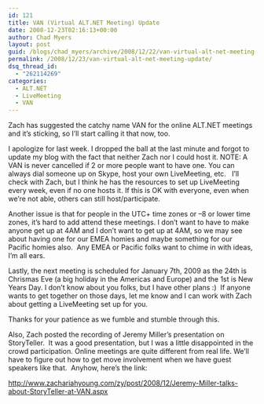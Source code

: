 ```yaml
---
id: 121
title: VAN (Virtual ALT.NET Meeting) Update
date: 2008-12-23T02:16:13+00:00
author: Chad Myers
layout: post
guid: /blogs/chad_myers/archive/2008/12/22/van-virtual-alt-net-meeting-update.aspx
permalink: /2008/12/23/van-virtual-alt-net-meeting-update/
dsq_thread_id:
  - "262114269"
categories:
  - ALT.NET
  - LiveMeeting
  - VAN
---
```

Zach has suggested the catchy name VAN for the online ALT.NET meetings and it’s sticking, so I’ll start calling it that now, too.

I apologize for last week. I dropped the ball at the last minute and forgot to update my blog with the fact that neither Zach nor I could host it. NOTE: A VAN is never cancelled if 2 or more people want to have one. You can always dial someone up on Skype, host your own LiveMeeting, etc.&#160;&#160; I’ll check with Zach, but I think he has the resources to set up LiveMeeting every week, even if no one hosts it. If this is OK with everyone, even when we’re not able, others can still host/participate.

Another issue is that for people in the UTC+ time zones or –8 or lower time zones, it’s hard to add attend these meetings. I don’t want to have to make anyone get up at 4AM and I don’t want to get up at 4AM, so we may see about having one for our EMEA homies and maybe something for our Pacific homies also.&#160; Any EMEA or Pacific folks want to chime in with ideas, I’m all ears.

Lastly, the next meeting is scheduled for January 7th, 2009 as the 24th is Chrismas Eve (a big holiday in the Americas and Europe) and the 1st is New Years Day. I don’t know about you folks, but I have other plans :)&#160; If anyone wants to get together on those days, let me know and I can work with Zach about getting a LiveMeeting set up for you.

Thanks for your patience as we fumble and stumble through this. 

Also, Zach posted the recording of Jeremy Miller’s presentation on StoryTeller.&#160; It was a good presentation, but I was a little disappointed in the crowd participation. Online meetings are quite different from real life. We’ll have to figure out how to get move involvement when we have guest speakers like that.&#160; Anyhow, here’s the link:

<http://www.zachariahyoung.com/zy/post/2008/12/Jeremy-Miller-talks-about-StoryTeller-at-VAN.aspx>
